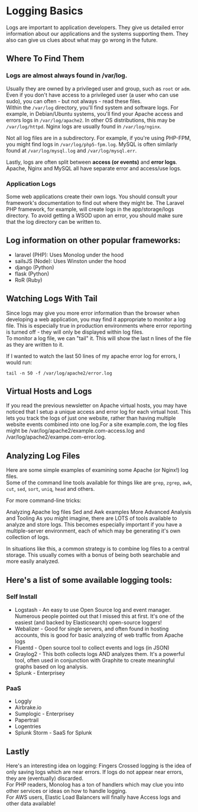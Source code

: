 # Logging Basics
Logs are important to application developers. They give us detailed error information about our applications and the systems supporting them. They also can give us clues about what may go wrong in the future.  

## Where To Find Them
### Logs are almost always found in /var/log.  
Usually they are owned by a privileged user and group, such as `root` or `adm`. 
Even if you don't have access to a privileged user (a user who can use sudo), you can often - but not always - read these files.  
Within the `/var/log` directory, you'll find system and software logs. For example, in Debian/Ubuntu systems, you'll find your Apache access and errors logs in `/var/log/apache2`. In other OS distributions, this may be `/var/log/httpd`. Nginx logs are usually found in `/var/log/nginx`.

Not all log files are in a subdirectory. For example, if you're using PHP-FPM, you might find logs in `/var/log/php5-fpm.log`. MySQL is often similarly found at `/var/log/mysql.log` and `/var/log/mysql.err`.

Lastly, logs are often split between **access (or events)** and **error logs**. Apache, Nginx and MySQL all have separate error and access/use logs.

### Application Logs
Some web applications create their own logs. You should consult your framework's documentation to find out where they might be. The Laravel PHP framework, for example, will create logs in the app/storage/logs directory. To avoid getting a WSOD upon an error, you should make sure that the log directory can be written to.

## Log information on other popular frameworks:
* laravel (PHP): Uses Monolog under the hood
* sailsJS (Node): Uses Winston under the hood
* django (Python)
* flask (Python)
* RoR (Ruby)

## Watching Logs With Tail
Since logs may give you more error information than the browser when developing a web application, you may find it appropriate to monitor a log file. This is especially true in production environments where error reporting is turned off - they will only be displayed within log files.  
To monitor a log file, we can "tail" it. This will show the last n lines of the file as they are written to it.  

If I wanted to watch the last 50 lines of my apache error log for errors, I would run:
```shell
tail -n 50 -f /var/log/apache2/error.log
```
## Virtual Hosts and Logs
If you read the previous newsletter on Apache virtual hosts, you may have noticed that I setup a unique access and error log for each virtual host. This lets you track the logs of just one website, rather than having multiple website events combined into one log.For a site example.com, the log files might be /var/log/apache2/example.com-access.log and /var/log/apache2/exampe.com-error.log.

## Analyzing Log Files
Here are some simple examples of examining some Apache (or Nginx!) log files.  
Some of the command line tools available for things like are `grep`, `zgrep`, `awk`, `cut`, `sed`, `sort`, `uniq`, `head` and others. 

For more command-line tricks:

Analyzing Apache log files
Sed and Awk examples
More Advanced Analysis and Tooling
As you might imagine, there are LOTS of tools available to analyze and store logs. This becomes especially important if you have a multiple-server environment, each of which may be generating it's own collection of logs.

In situations like this, a common strategy is to combine log files to a central storage. This usually comes with a bonus of being both searchable and more easily analyzed.

## Here's a list of some available logging tools:
### Self Install
* Logstash - An easy to use Open Source log and event manager. Numerous people pointed out that I missed this at first. It's one of the easiest (and backed by Elasticsearch) open-source loggers!
* Webalizer - Good for single servers, and often found in hosting accounts, this is good for basic analyzing of web traffic from Apache logs
* Fluentd - Open source tool to collect events and logs (in JSON)
* Graylog2 - This both collects logs AND analyzes them. It's a powerful tool, often used in conjunction with Graphite to create meaningful graphs based on log analysis.
* Splunk - Enterprisey

### PaaS
* Loggly
* Airbrake.io
* Sumplogic - Enterprisey
* Papertrail
* Logentries
* Splunk Storm - SaaS for Splunk

## Lastly
Here's an interesting idea on logging: Fingers Crossed logging is the idea of only saving logs which are near errors. If logs do not appear near errors, they are (eventually) discarded.  
For PHP readers, Monolog has a ton of handlers which may clue you into other services or ideas on how to handle logging.  
For AWS users, Elastic Load Balancers will finally have Access logs and other data available!  